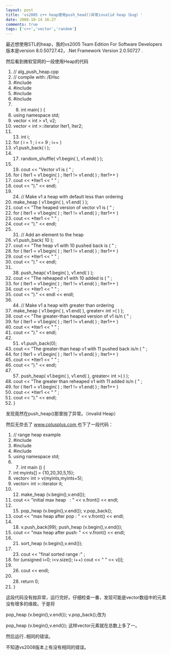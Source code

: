 ```yaml
---
layout: post
title: 'vs2005 c++ heap使用push_head()异常invalid heap（bug）'
date: 2008-10-14 16:27
comments: true
tags: ['c++','vector','random']
---
```


最近想使用STL的heap，我的vs2005 Team Edition For Software Developers版本是version
8.0.50727.42，.Net Framework Version 2.0.50727 .

然后看到微软官网的一段使用Heap的代码

  1. // alg_push_heap.cpp 
  2. // compile with: /EHsc 
  3. #include <vector>
  4. #include <algorithm>
  5. #include <functional>
  6. #include <iostream>
  7.   8. int  main( ) { 
  9. using  namespace  std; 
  10. vector < int  > v1, v2; 
  11. vector < int  >::iterator Iter1, Iter2; 
  12.   13. int  i; 
  14. for  ( i = 1 ; i <= 9 ; i++ ) 
  15. v1.push_back( i ); 
  16.   17. random_shuffle( v1.begin( ), v1.end( ) ); 
  18.   19. cout << "Vector v1 is ( "  ; 
  20. for  ( Iter1 = v1.begin( ) ; Iter1 != v1.end( ) ; Iter1++ ) 
  21. cout << *Iter1 << " "  ; 
  22. cout << ")."  << endl; 
  23.   24. // Make v1 a heap with default less than ordering 
  25. make_heap ( v1.begin( ), v1.end( ) ); 
  26. cout << "The heaped version of vector v1 is ( "  ; 
  27. for  ( Iter1 = v1.begin( ) ; Iter1 != v1.end( ) ; Iter1++ ) 
  28. cout << *Iter1 << " "  ; 
  29. cout << ")."  << endl; 
  30.   31. // Add an element to the heap 
  32. v1.push_back( 10 ); 
  33. cout << "The heap v1 with 10 pushed back is ( "  ; 
  34. for  ( Iter1 = v1.begin( ) ; Iter1 != v1.end( ) ; Iter1++ ) 
  35. cout << *Iter1 << " "  ; 
  36. cout << ")."  << endl; 
  37.   38. push_heap( v1.begin( ), v1.end( ) ); 
  39. cout << "The reheaped v1 with 10 added is ( "  ; 
  40. for  ( Iter1 = v1.begin( ) ; Iter1 != v1.end( ) ; Iter1++ ) 
  41. cout << *Iter1 << " "  ; 
  42. cout << ")."  << endl << endl; 
  43.   44. // Make v1 a heap with greater than ordering 
  45. make_heap ( v1.begin( ), v1.end( ), greater< int  >( ) ); 
  46. cout << "The greater-than heaped version of v1 is/n ( "  ; 
  47. for  ( Iter1 = v1.begin( ) ; Iter1 != v1.end( ) ; Iter1++ ) 
  48. cout << *Iter1 << " "  ; 
  49. cout << ")."  << endl; 
  50.   51. v1.push_back(0); 
  52. cout << "The greater-than heap v1 with 11 pushed back is/n ( "  ; 
  53. for  ( Iter1 = v1.begin( ) ; Iter1 != v1.end( ) ; Iter1++ ) 
  54. cout << *Iter1 << " "  ; 
  55. cout << ")."  << endl; 
  56.   57. push_heap( v1.begin( ), v1.end( ), greater< int  >( ) ); 
  58. cout << "The greater than reheaped v1 with 11 added is/n ( "  ; 
  59. for  ( Iter1 = v1.begin( ) ; Iter1 != v1.end( ) ; Iter1++ ) 
  60. cout << *Iter1 << " "  ; 
  61. cout << ")."  << endl; 
  62. } 

发现竟然在push_heap()那里抛了异常。（invalid Heap）

然后无奈去了 [ www.cplusplus.com ](http://www.cplusplus.com) 也下了一段代码：

  1. // range heap example 
  2. #include <iostream>
  3. #include <algorithm>
  4. #include <vector>
  5. using  namespace  std; 
  6.   7. int  main () { 
  8. int  myints[] = {10,20,30,5,15}; 
  9. vector< int  > v(myints,myints+5); 
  10. vector< int  >::iterator it; 
  11.   12. make_heap (v.begin(),v.end()); 
  13. cout << "initial max heap   : "  << v.front() << endl; 
  14.   15. pop_heap (v.begin(),v.end()); v.pop_back(); 
  16. cout << "max heap after pop : "  << v.front() << endl; 
  17.   18. v.push_back(99); push_heap (v.begin(),v.end()); 
  19. cout << "max heap after push: "  << v.front() << endl; 
  20.   21. sort_heap (v.begin(),v.end()); 
  22.   23. cout << "final sorted range :"  ; 
  24. for  (unsigned i=0; i<v.size(); i++) cout << " "  << v[i]; 
  25.   26. cout << endl; 
  27.   28. return  0; 
  29. } 

这段代码没有抛异常，运行完好。仔细检查一番，发现可能是vector数组中的元素没有增多的缘故。于是将

pop_heap (v.begin(),v.end()); v.pop_back();改为

pop_heap (v.begin(),v.end()); 这样vector元素就在总数上多了一。

然后运行..相同的错误。

不知道vs2008版本上有没有相同的错误。

